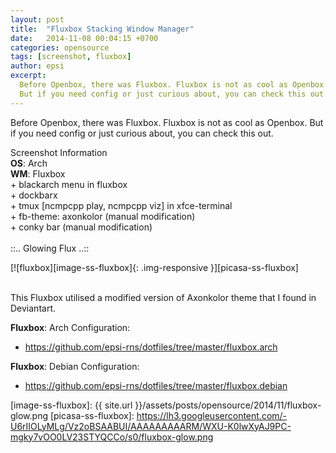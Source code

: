 ```yaml
---
layout: post
title:  "Fluxbox Stacking Window Manager"
date:   2014-11-08 00:04:15 +0700
categories: opensource
tags: [screenshot, fluxbox]
author: epsi
excerpt:
  Before Openbox, there was Fluxbox. Fluxbox is not as cool as Openbox.
  But if you need config or just curious about, you can check this out.
---
```


Before Openbox, there was Fluxbox. Fluxbox is not as cool as Openbox.
But if you need config or just curious about, you can check this out.

<div class="sectionbox">
  <div class="sectionbox-heading">
    Screenshot Information
  </div>
  <div class="sectionbox-body">
    <div>
<strong>OS</strong>: Arch<br/>
<strong>WM</strong>: Fluxbox<br/>
+ blackarch menu in fluxbox<br/>
+ dockbarx<br/>
+ tmux [ncmpcpp play, ncmpcpp viz] in xfce-terminal<br/>
+ fb-theme: axonkolor (manual modification)<br/>
+ conky bar (manual modification)<br/>
<br/>
::.. Glowing Flux  ..::
    </div>
  </div>
</div>



[![fluxbox][image-ss-fluxbox]{: .img-responsive }][picasa-ss-fluxbox]
<br/><br/>

This Fluxbox utilised a modified version of Axonkolor theme that I found in Deviantart.


**Fluxbox**: Arch Configuration:

* <https://github.com/epsi-rns/dotfiles/tree/master/fluxbox.arch>

**Fluxbox**: Debian Configuration:

* <https://github.com/epsi-rns/dotfiles/tree/master/fluxbox.debian>



[image-ss-fluxbox]: {{ site.url }}/assets/posts/opensource/2014/11/fluxbox-glow.png
[picasa-ss-fluxbox]: https://lh3.googleusercontent.com/-U6rIIOLyMLg/Vz2oBSAABUI/AAAAAAAAARM/WXU-K0lwXyAJ9PC-mgky7vOO0LV23STYQCCo/s0/fluxbox-glow.png

